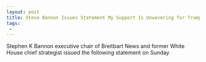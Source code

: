 ```yaml
---
layout: post
title: Steve Bannon Issues Statement My Support Is Unwavering for Trump and His Agenda
tags:
 -
---
```

Stephen K Bannon executive chair of Breitbart News and former White House chief strategist issued the following statement on Sunday
